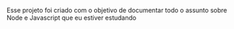 Esse projeto foi criado com o objetivo de documentar todo o assunto sobre Node e Javascript que eu estiver estudando